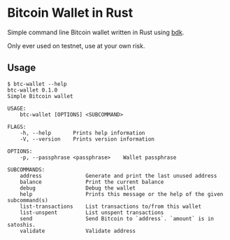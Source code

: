 # Bitcoin Wallet in Rust

Simple command line Bitcoin wallet written in Rust using [bdk](https://github.com/bitcoindevkit/bdk).

Only ever used on testnet, use at your own risk.

## Usage

```
$ btc-wallet --help
btc-wallet 0.1.0
Simple Bitcoin wallet

USAGE:
    btc-wallet [OPTIONS] <SUBCOMMAND>

FLAGS:
    -h, --help       Prints help information
    -V, --version    Prints version information

OPTIONS:
    -p, --passphrase <passphrase>    Wallet passphrase

SUBCOMMANDS:
    address              Generate and print the last unused address
    balance              Print the current balance
    debug                Debug the wallet
    help                 Prints this message or the help of the given subcommand(s)
    list-transactions    List transactions to/from this wallet
    list-unspent         List unspent transactions
    send                 Send Bitcoin to `address`. `amount` is in satoshis. 
    validate             Validate address

```